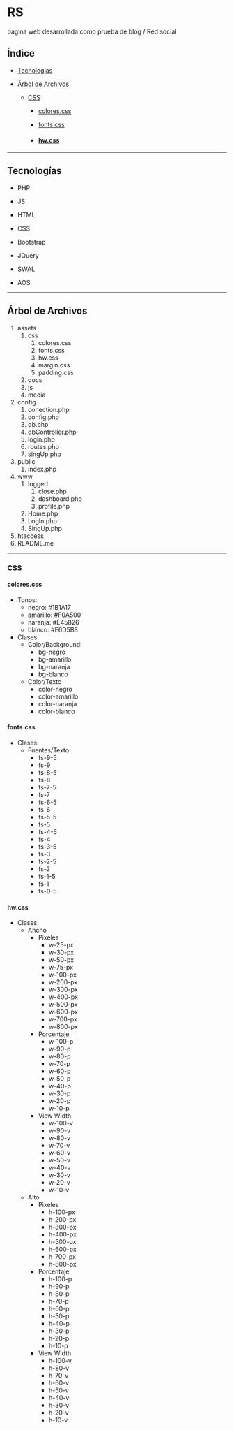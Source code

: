 # RS

pagina web desarrollada como prueba de blog / Red social

## Índice

- [Tecnologías](#Tecnologías)

- [Árbol de Archivos](#árbol-de-archivos)

  - [CSS](#CSS)

    - [colores.css](#colorescss)

    - [fonts.css](#fontscss)

    - #### [hw.css](#hwcss-1)


---

## Tecnologías

- PHP

- JS

- HTML

- CSS

- Bootstrap

- JQuery

- SWAL

- AOS

---

## Árbol de Archivos

1. assets
   1. css
      1. colores.css
      2. fonts.css
      3. hw.css
      4. margin.css
      5. padding.css
   2. docs
   3. js
   4. media
2. config
   1. conection.php
   2. config.php
   3. db.php
   4. dbController.php
   5. login.php
   6. routes.php
   7. singUp.php
3. public
   1. index.php
4. www
   1. logged
      1. close.php
      2. dashboard.php
      3. profile.php
   2. Home.php
   3. LogIn.php
   4. SingUp.php
5. htaccess
6. README.me

---

### CSS

#### colores.css

- Tonos:
  - negro: #1B1A17
  - amarillo: #F0A500
  - naranja: #E45826
  - blanco: #E6D5B8
- Clases:
  - Color/Background:
    - bg-negro
    - bg-amarillo
    - bg-naranja
    - bg-blanco
  - Color/Texto
    - color-negro
    - color-amarillo
    - color-naranja
    - color-blanco

#### fonts.css

- Clases:
  - Fuentes/Texto
    - fs-9-5
    - fs-9
    - fs-8-5
    - fs-8
    - fs-7-5
    - fs-7
    - fs-6-5
    - fs-6
    - fs-5-5
    - fs-5
    - fs-4-5
    - fs-4
    - fs-3-5
    - fs-3
    - fs-2-5
    - fs-2
    - fs-1-5
    - fs-1
    - fs-0-5

#### hw.css

- Clases
  - Ancho
    - Pixeles
      - w-25-px
      - w-30-px
      - w-50-px
      - w-75-px
      - w-100-px
      - w-200-px
      - w-300-px
      - w-400-px
      - w-500-px
      - w-600-px
      - w-700-px
      - w-800-px
    - Porcentaje
      - w-100-p
      - w-90-p
      - w-80-p
      - w-70-p
      - w-60-p
      - w-50-p
      - w-40-p
      - w-30-p
      - w-20-p
      - w-10-p
    - View Width
      - w-100-v
      - w-90-v
      - w-80-v
      - w-70-v
      - w-60-v
      - w-50-v
      - w-40-v
      - w-30-v
      - w-20-v
      - w-10-v
  - Alto
    - Pixeles
      - h-100-px
      - h-200-px
      - h-300-px
      - h-400-px
      - h-500-px
      - h-600-px
      - h-700-px
      - h-800-px
    - Porcentaje
      - h-100-p
      - h-90-p
      - h-80-p
      - h-70-p
      - h-60-p
      - h-50-p
      - h-40-p
      - h-30-p
      - h-20-p
      - h-10-p
    - View Width
      - h-100-v
      - h-80-v
      - h-70-v
      - h-60-v
      - h-50-v
      - h-40-v
      - h-30-v
      - h-20-v
      - h-10-v
